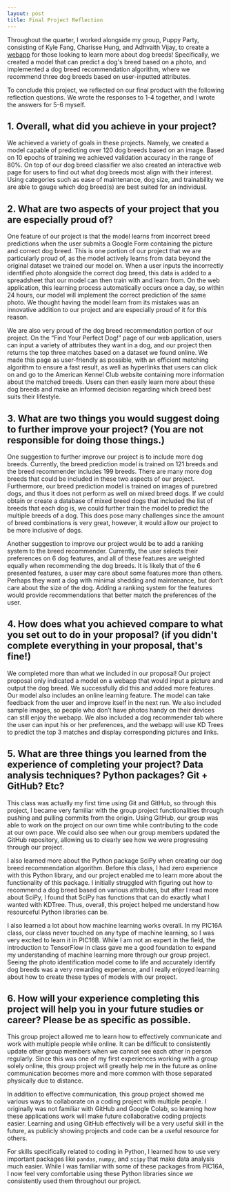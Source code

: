 ```yaml
---
layout: post
title: Final Project Reflection
---
```


Throughout the quarter, I worked alongside my group, Puppy Party, consisting of Kyle Fang, Charisse Hung, and Adhvaith Vijay, to create a [webapp](https://pic16b-dog-detector.herokuapp.com/) for those looking to learn more about dog breeds! Specifically, we created a model that can predict a dog's breed based on a photo, and implemented a dog breed recommendation algorithm, where we recommend three dog breeds based on user-inputted attributes.

To conclude this project, we reflected on our final product with the following reflection questions. We wrote the responses to 1-4 together, and I wrote the answers for 5-6 myself.

## 1. Overall, what did you achieve in your project?

We achieved a variety of goals in these projects. Namely, we created a model capable of predicting over 120 dog breeds based on an image. Based on 10 epochs of training we achieved validation accuracy in the range of 80%. On top of our dog breed classifier we also created an interactive web page for users to find out what dog breeds most align with their interest. Using categories such as ease of maintenance, dog size, and trainability we are able to gauge which dog breed(s) are best suited for an individual.

## 2. What are two aspects of your project that you are especially proud of?

One feature of our project is that the model learns from incorrect breed predictions when the user submits a Google Form containing the picture and correct dog breed. This is one portion of our project that we are particularly proud of, as the model actively learns from data beyond the original dataset we trained our model on. When a user inputs the incorrectly identified photo alongside the correct dog breed, this data is added to a spreadsheet that our model can then train with and learn from. On the web application, this learning process automatically occurs once a day, so within 24 hours, our model will implement the correct prediction of the same photo. We thought having the model learn from its mistakes was an innovative addition to our project and are especially proud of it for this reason. 

We are also very proud of the dog breed recommendation portion of our project. On the “Find Your Perfect Dog!” page of our web application, users can input a variety of attributes they want in a dog, and our project then returns the top three matches based on a dataset we found online. We made this page as user-friendly as possible, with an efficient matching algorithm to ensure a fast result, as well as hyperlinks that users can click on and go to the American Kennel Club website containing more information about the matched breeds. Users can then easily learn more about these dog breeds and make an informed decision regarding which breed best suits their lifestyle. 

## 3. What are two things you would suggest doing to further improve your project? (You are not responsible for doing those things.)

One suggestion to further improve our project is to include more dog breeds. Currently, the breed prediction model is trained on 121 breeds and the breed recommender includes 199 breeds. There are many more dog breeds that could be included in these two aspects of our project. Furthermore, our breed prediction model is trained on images of purebred dogs, and thus it does not perform as well on mixed breed dogs. If we could obtain or create a database of mixed breed dogs that included the list of breeds that each dog is, we could further train the model to predict the multiple breeds of a dog. This does pose many challenges since the amount of breed combinations is very great, however, it would allow our project to be more inclusive of dogs.

Another suggestion to improve our project would be to add a ranking system to the breed recommender. Currently, the user selects their preferences on 6 dog features, and all of these features are weighted equally when recommending the dog breeds. It is likely that of the 6 presented features, a user may care about some features more than others. Perhaps they want a dog with minimal shedding and maintenance, but don’t care about the size of the dog. Adding a ranking system for the features would provide recommendations that better match the preferences of the user. 

## 4. How does what you achieved compare to what you set out to do in your proposal? (if you didn't complete everything in your proposal, that's fine!)

We completed more than what we included in our proposal! Our project proposal only indicated a model on a webapp that would input a picture and output the dog breed. We successfully did this and added more features. 
Our model also includes an online learning feature. The model can take feedback from the user and improve itself in the next run. We also included sample images, so people who don’t have photos handy on their devices can still enjoy the webapp. We also included a dog recommender tab where the user can input his or her preferences, and the webapp will use KD Trees to predict the top 3 matches and display corresponding pictures and links.

## 5. What are three things you learned from the experience of completing your project? Data analysis techniques? Python packages? Git + GitHub? Etc?

This class was actually my first time using Git and GitHub, so through this project, I became very familiar with the group project functionalities through pushing and pulling commits from the origin. Using GitHub, our group was able to work on the project on our own time while contributing to the code at our own pace. We could also see when our group members updated the GitHub repository, allowing us to clearly see how we were progressing through our project. 

I also learned more about the Python package SciPy when creating our dog breed recommendation algorithm. Before this class, I had zero experience with this Python library, and our project enabled me to learn more about the functionality of this package. I initially struggled with figuring out how to recommend a dog breed based on various attributes, but after I read more about SciPy, I found that SciPy has functions that can do exactly what I wanted with KDTree. Thus, overall, this project helped me understand how resourceful Python libraries can be. 

I also learned a lot about how machine learning works overall. In my PIC16A class, our class never touched on any type of machine learning, so I was very excited to learn it in PIC16B. While I am not an expert in the field, the introduction to TensorFlow in class gave me a good foundation to expand my understanding of machine learning more through our group project. Seeing the photo identification model come to life and accurately identify dog breeds was a very rewarding experience, and I really enjoyed learning about how to create these types of models with our project. 

## 6. How will your experience completing this project will help you in your future studies or career? Please be as specific as possible.
This group project allowed me to learn how to effectively communicate and work with multiple people while online. It can be difficult to consistently update other group members when we cannot see each other in person regularly. Since this was one of my first experiences working with a group solely online, this group project will greatly help me in the future as online communication becomes more and more common with those separated physically due to distance. 

In addition to effective communication, this group project showed me various ways to collaborate on a coding project with multiple people. I originally was not familiar with GitHub and Google Colab, so learning how these applications work will make future collaborative coding projects easier. Learning and using GitHub effectively will be a very useful skill in the future, as publicly showing projects and code can be a useful resource for others. 

For skills specifically related to coding in Python, I learned how to use very important packages like `pandas`, `numpy`, and `scipy` that make data analysis much easier. While I was familiar with some of these packages from PIC16A, I now feel very comfortable using these Python libraries since we consistently used them throughout our project. 

